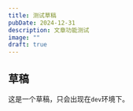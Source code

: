 ```yaml
---
title: 测试草稿
pubDate: 2024-12-31
description: 文章功能测试
image: ""
draft: true
---
```


## 草稿

这是一个草稿，只会出现在`dev`环境下。